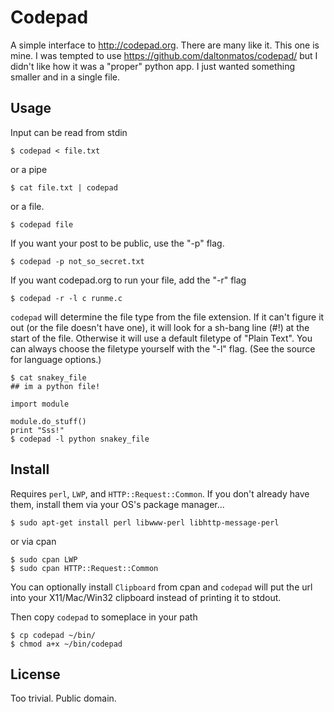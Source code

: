Codepad
=======

A simple interface to http://codepad.org. There are many like it. This
one is mine. I was tempted to use https://github.com/daltonmatos/codepad/
but I didn't like how it was a "proper" python app. I just wanted
something smaller and in a single file.

Usage
-----

Input can be read from stdin

    $ codepad < file.txt

or a pipe

    $ cat file.txt | codepad

or a file.

    $ codepad file

If you want your post to be public, use the "-p" flag.

    $ codepad -p not_so_secret.txt

If you want codepad.org to run your file, add the "-r" flag

    $ codepad -r -l c runme.c

`codepad` will determine the file type from the file extension. If it
can't figure it out (or the file doesn't have one), it will look for a
sh-bang line (#!) at the start of the file. Otherwise it will use a
default filetype of "Plain Text". You can always choose the filetype
yourself with the "-l" flag. (See the source for language options.)

    $ cat snakey_file
    ## im a python file!

    import module

    module.do_stuff()
    print "Sss!"
    $ codepad -l python snakey_file


Install
-------

Requires `perl`, `LWP`, and `HTTP::Request::Common`. If you don't
already have them, install them via your OS's package manager...

    $ sudo apt-get install perl libwww-perl libhttp-message-perl

or via cpan

    $ sudo cpan LWP
    $ sudo cpan HTTP::Request::Common

You can optionally install `Clipboard` from cpan and `codepad` will put
the url into your X11/Mac/Win32 clipboard instead of printing it to stdout.

Then copy `codepad` to someplace in your path

    $ cp codepad ~/bin/
    $ chmod a+x ~/bin/codepad

License
-------

Too trivial. Public domain.
